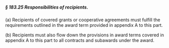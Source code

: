 ##### § 183.25 Responsibilities of recipients. #####

(a) Recipients of covered grants or cooperative agreements must fulfill the requirements outlined in the award term provided in appendix A to this part.

(b) Recipients must also flow down the provisions in award terms covered in appendix A to this part to all contracts and subawards under the award.